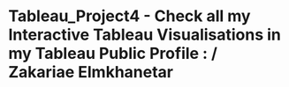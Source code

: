 # Tableau_Project4 - Check all my Interactive Tableau Visualisations in my Tableau Public Profile : / Zakariae Elmkhanetar
